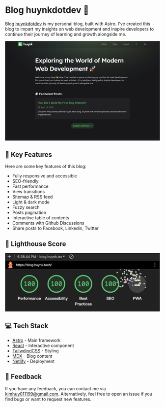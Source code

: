 # Blog huynkdotdev 📃

Blog [huynkdotdev](https://blog.huynk.dev) is my personal blog, built with Astro. I've created this blog to impart my insights on web development and inspire developers to continue their journey of learning and growth alongside me.

![Homepage](./highlight.png)

## 📝 Key Features

Here are some key features of this blog:

- Fully responsive and accessible
- SEO-friendly
- Fast performance
- View transitions
- Sitemap & RSS feed
- Light & dark mode
- Fuzzy search
- Posts pagination
- Interactive table of contents
- Comments with Github Discussions
- Share posts to Facebook, Linkedin, Twitter

## 💯 Lighthouse Score

![Lighthouse score](./lighthouse-score.png)

## 💻 Tech Stack

- [Astro](https://astro.build/) - Main framework
- [React](https://react.dev/) - Interactive component
- [TailwdindCSS](https://tailwindcss.com/) - Styling
- [MDX](https://mdxjs.com/) - Blog content
- [Netlify](https://www.netlify.com/) - Deployment

## 👀 Feedback

If you have any feedback, you can contact me via kimhuy011199@gmail.com.
Alternatively, feel free to open an issue if you find bugs or want to request new features.
